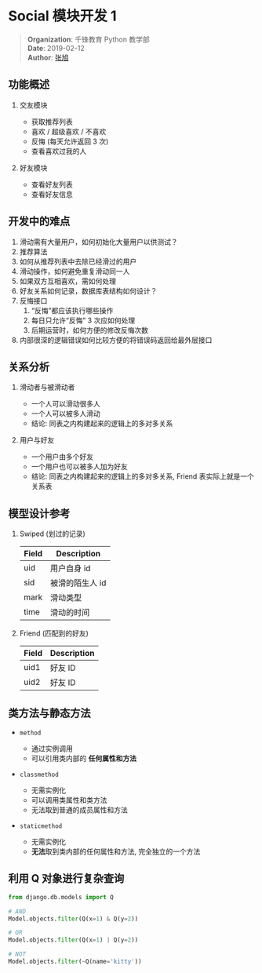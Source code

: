 # Social 模块开发 1

> **Organization**: 千锋教育 Python 教学部<br>
> **Date**: 2019-02-12<br>
> **Author**: [张旭](mailto:zhangxu@1000phone.com)


## 功能概述

1. 交友模块
    - 获取推荐列表
    - 喜欢 / 超级喜欢 / 不喜欢
    - 反悔 (每天允许返回 3 次)
    - 查看喜欢过我的人

2. 好友模块
    - 查看好友列表
    - 查看好友信息


## 开发中的难点

1. 滑动需有大量用户，如何初始化大量用户以供测试？
2. 推荐算法
3. 如何从推荐列表中去除已经滑过的用户
4. 滑动操作，如何避免重复滑动同一人
5. 如果双方互相喜欢，需如何处理
6. 好友关系如何记录，数据库表结构如何设计？
7. 反悔接口
    1. “反悔”都应该执行哪些操作
    2. 每日只允许“反悔” 3 次应如何处理
    3. 后期运营时，如何方便的修改反悔次数
8. 内部很深的逻辑错误如何比较方便的将错误码返回给最外层接口


## 关系分析

1. 滑动者与被滑动者
    - 一个人可以滑动很多人
    - 一个人可以被多人滑动
    - 结论: 同表之内构建起来的逻辑上的多对多关系

2. 用户与好友
    - 一个用户由多个好友
    - 一个用户也可以被多人加为好友
    - 结论: 同表之内构建起来的逻辑上的多对多关系, Friend 表实际上就是一个关系表


## 模型设计参考

1. Swiped (划过的记录)

    | Field | Description     |
    | ----- | --------------- |
    | uid   | 用户自身 id     |
    | sid   | 被滑的陌生人 id |
    | mark  | 滑动类型        |
    | time  | 滑动的时间      |

2. Friend (匹配到的好友)

    | Field | Description |
    | ----- | ----------- |
    | uid1  | 好友 ID     |
    | uid2  | 好友 ID     |


## 类方法与静态方法

- `method`

    - 通过实例调用
    - 可以引用类内部的 **任何属性和方法**

- `classmethod`

    - 无需实例化
    - 可以调用类属性和类方法
    - 无法取到普通的成员属性和方法

- `staticmethod`

    - 无需实例化
    - **无法**取到类内部的任何属性和方法, 完全独立的一个方法


## 利用 Q 对象进行复杂查询

```python
from django.db.models import Q

# AND
Model.objects.filter(Q(x=1) & Q(y=2))

# OR
Model.objects.filter(Q(x=1) | Q(y=2))

# NOT
Model.objects.filter(~Q(name='kitty'))
```
